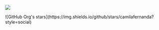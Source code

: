 <p align="left">
   <img src="https://img.shields.io/badge/STATUS-EN%20DESAROLLO-green">
   </p>
   ![GitHub Org's stars](https://img.shields.io/github/stars/camilafernanda?style=social)
